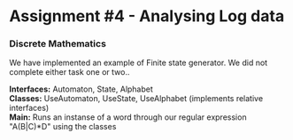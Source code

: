# Assignment #4 - Analysing Log data 
### Discrete Mathematics

We have implemented an example of Finite state generator. We did not complete either task one or two.. 

**Interfaces:** Automaton, State, Alphabet <br>
**Classes:** UseAutomaton, UseState, UseAlphabet (implements relative interfaces) <br>
**Main:** Runs an instanse of a word through our regular expression "A(B|C)*D" using the classes <br>



